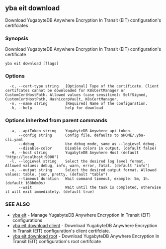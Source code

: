 ## yba eit download

Download YugabyteDB Anywhere Encryption In Transit (EIT) configuration's certifciates

### Synopsis

Download YugabyteDB Anywhere Encryption In Transit (EIT) configuration's certificate

```
yba eit download [flags]
```

### Options

```
  -c, --cert-type string   [Optional] Type of the certificate. Client certifcates cannot be downloaded for K8sCertManager or CustomCertHostPath. Allowed values (case sensitive): SelfSigned, CustomCertHostPath, HashicorpVault, K8sCertManager.
  -n, --name string        [Required] Name of the configuration.
  -h, --help               help for download
```

### Options inherited from parent commands

```
  -a, --apiToken string    YugabyteDB Anywhere api token.
      --config string      Config file, defaults to $HOME/.yba-cli.yaml
      --debug              Use debug mode, same as --logLevel debug.
      --disable-color      Disable colors in output. (default false)
  -H, --host string        YugabyteDB Anywhere Host (default "http://localhost:9000")
  -l, --logLevel string    Select the desired log level format. Allowed values: debug, info, warn, error, fatal. (default "info")
  -o, --output string      Select the desired output format. Allowed values: table, json, pretty. (default "table")
      --timeout duration   Wait command timeout, example: 5m, 1h. (default 168h0m0s)
      --wait               Wait until the task is completed, otherwise it will exit immediately. (default true)
```

### SEE ALSO

* [yba eit](yba_eit.md)	 - Manage YugabyteDB Anywhere Encryption In Transit (EIT) configurations
* [yba eit download client](yba_eit_download_client.md)	 - Download YugabyteDB Anywhere Encryption In Transit (EIT) configuration's client certifciate.
* [yba eit download root](yba_eit_download_root.md)	 - Download YugabyteDB Anywhere Encryption In Transit (EIT) configuration's root certifciate

